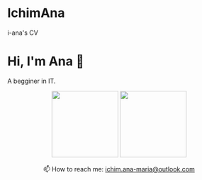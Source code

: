 # IchimAna
i-ana's CV
# Hi, I'm Ana 👋
A begginer in IT.
<p align='center'>
   <a href="https://github-readme-stats.vercel.app/api?username=i-ana&show_icons=true&count_private=true"><img
           height=150
           src="https://github-readme-stats.vercel.app/api?username=i-ana&show_icons=true&count_private=true"/></a>
   <a href="https://github.com/i-ana/github-readme-stats"><img height=150
                                                                  src="https://github-readme-stats.vercel.app/api/top-langs/?username=i-ana&layout=compact"/></a>
</p>
   </a>
<p align='center'>
   📫 How to reach me: <a href='mailto:ichim.ana-maria@outlook.com'>ichim.ana-maria@outlook.com</a>
</p>
